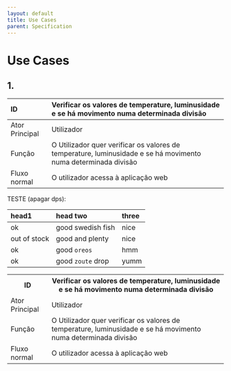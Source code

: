 ```yaml
---
layout: default
title: Use Cases
parent: Specification
---
```


# Use Cases

## 1.

<div markdown="1">

| ID             | Verificar os valores de temperature, luminusidade e se há movimento numa determinada divisão                   |
|:---------------|:---------------------------------------------------------------------------------------------------------------|
| Ator Principal | Utilizador                                                                                                     |
| Função         | O Utilizador quer verificar os valores de temperature, luminusidade e se há movimento numa determinada divisão |
| Fluxo normal   | O utilizador acessa à aplicação web                                                                            |

</div>

TESTE (apagar dps):

<div markdown="2">

| head1        | head two          | three |
|:-------------|:------------------|:------|
| ok           | good swedish fish | nice  |
| out of stock | good and plenty   | nice  |
| ok           | good `oreos`      | hmm   |
| ok           | good `zoute` drop | yumm  |

</div>

 <table style="width:100%">
  <tr>
    <th>ID</th>
    <th>Verificar os valores de temperature, luminusidade e se há movimento numa determinada divisão</th>
  </tr>
  <tr>
    <td>Ator Principal</td>
    <td>Utilizador</td>
  </tr>
  <tr>
    <td>Função</td>
    <td>O Utilizador quer verificar os valores de temperature, luminusidade e se há movimento numa determinada divisão</td>
  </tr>
    <tr>
    <td>Fluxo normal</td>
    <td>O utilizador acessa à aplicação web </td>
  </tr>
</table> 
